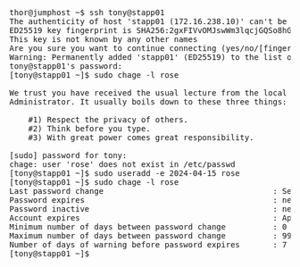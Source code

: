 <pre>
thor@jumphost ~$ ssh tony@stapp01
The authenticity of host 'stapp01 (172.16.238.10)' can't be established.
ED25519 key fingerprint is SHA256:2gxFIVvOMJswWm3lqcjGQSo8hG+5NU4+FpXV08rPFb4.
This key is not known by any other names
Are you sure you want to continue connecting (yes/no/[fingerprint])? yes
Warning: Permanently added 'stapp01' (ED25519) to the list of known hosts.
tony@stapp01's password: 
[tony@stapp01 ~]$ sudo chage -l rose

We trust you have received the usual lecture from the local System
Administrator. It usually boils down to these three things:

    #1) Respect the privacy of others.
    #2) Think before you type.
    #3) With great power comes great responsibility.

[sudo] password for tony: 
chage: user 'rose' does not exist in /etc/passwd
[tony@stapp01 ~]$ sudo useradd -e 2024-04-15 rose
[tony@stapp01 ~]$ sudo chage -l rose
Last password change                                    : Sep 07, 2025
Password expires                                        : never
Password inactive                                       : never
Account expires                                         : Apr 15, 2024
Minimum number of days between password change          : 0
Maximum number of days between password change          : 99999
Number of days of warning before password expires       : 7
[tony@stapp01 ~]$ 
</pre>